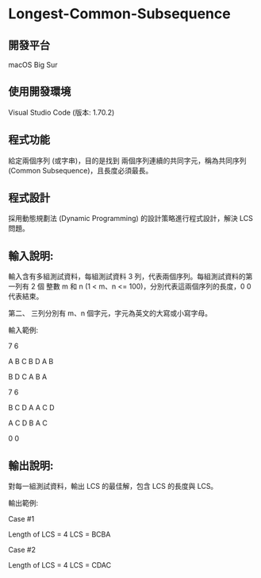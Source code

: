 # Longest-Common-Subsequence

## 開發平台
macOS Big Sur 
## 使用開發環境
Visual Studio Code (版本: 1.70.2)
## 程式功能
給定兩個序列 (或字串)，目的是找到 兩個序列連續的共同字元，稱為共同序列 (Common Subsequence)，且長度必須最長。

## 程式設計
採用動態規劃法 (Dynamic Programming) 的設計策略進行程式設計，解決 LCS 問題。

## 輸入說明:
輸入含有多組測試資料，每組測試資料 3 列，代表兩個序列。每組測試資料的第一列有 2 個 整數 m 和 n (1 < m、n <= 100)，分別代表這兩個序列的長度，0 0 代表結束。

第二、 三列分別有 m、n 個字元，字元為英文的大寫或小寫字母。

輸入範例:

7 6

A B C B D A B 

B D C A B A 

7 6

B C D A A C D 

A C D B A C 

0 0

## 輸出說明:

對每一組測試資料，輸出 LCS 的最佳解，包含 LCS 的長度與 LCS。

輸出範例:

Case #1

Length of LCS = 4 LCS = BCBA

Case #2

Length of LCS = 4 LCS = CDAC
